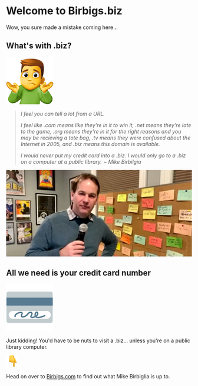# Welcome to Birbigs.biz

Wow, you sure made a mistake coming here...

## What's with .biz?

![man shrug](/images/man-shrugging_1f937-200d-2642-fe0f.png)

> *I feel you can tell a lot from a URL.*  
>
>*I feel like .com means like they're in it to win it, .net means they're late to the game, .org means they're in it for the right reasons and you may be recieving a tote bag, .tv means they were confused about the Internet in 2005, and .biz means this domain is available.*
>
>*I would never put my credit card into a .biz. I would only go to a .biz on a computer at a public library. ~ Mike Birbilgia*


![Birbiglia](/images/Birbigs1.png)

## All we need is your credit card number

![credit card](/images/credit-card_1f4b3.png)

Just kidding! You'd have to be nuts to visit a .biz... unless you're on a public library computer.

![finger pointing down](images/backhand-index-pointing-down_1f447.png)

Head on over to [Birbigs.com](https://www.birbigs.com/) to find out what Mike Birbiglia is up to.